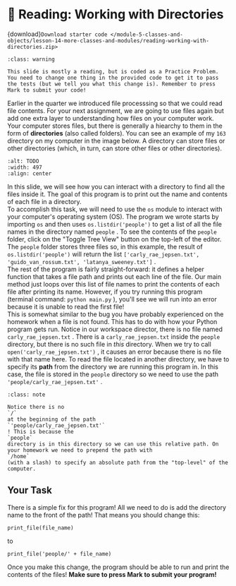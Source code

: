 # 🚧 Reading: Working with Directories

{download}`Download starter code </module-5-classes-and-objects/lesson-14-more-classes-and-modules/reading-working-with-directories.zip>`


```{admonition} Warning
:class: warning

This slide is mostly a reading, but is coded as a Practice Problem. You need to change one thing in the provided code to get it to pass the tests (but we tell you what this change is). Remember to press Mark to submit your code!

```

Earlier in the quarter we introduced file processsing so that we could read file contents. For your next assignment, we are going to use files again but add one extra layer to understanding how files on your computer work.  
Your computer stores files, but there is generally a hiearchy to them in the form of **directories** (also called folders). You can see an example of my `163` directory on my computer in the image below. A directory can store files or other directories (which, in turn, can store other files or other directories).  
```{image} https://static.us.edusercontent.com/files/JOLQ8IHbCrDyK9hj40s4Pk78
:alt: TODO
:width: 497
:align: center
```

In this slide, we will see how you can interact with a directory to find all the files inside it. The goal of this program is to print out the name and contents of each file in a directory.  
To accomplish this task, we will need to use the `os` module to interact with your computer's operating system (OS). The program we wrote starts by importing `os` and then uses `os.listdir('people')` to get a list of all the file names in the directory named `people` . To see the contents of the `people` folder, click on the "Toggle Tree View" button on the top-left of the editor. The `people` folder stores three files so, in this example, the result of `os.listdir('people')` will return the list `['carly_rae_jepsen.txt', 'guido_van_rossum.txt', 'latanya_sweeney.txt']` .  
The rest of the program is fairly straight-forward: it defines a helper function that takes a file path and prints out each line of the file. Our main method just loops over this list of file names to print the contents of each file after printing its name. However, if you try running this program (terminal command: `python main.py` ), you'll see we will run into an error because it is unable to read the first file!  
This is somewhat similar to the bug you have probably experienced on the homework when a file is not found. This has to do with how your Python program gets run. Notice in our workspace director, there is no file named `carly_rae_jepsen.txt` . There is a `carly_rae_jepsen.txt` inside the `people` directory, but there is no such file in *this* directory. When we try to call `open('carly_rae_jepsen.txt')` , it causes an error because there is no file with that name here. To read the file located in another directory, we have to specify its **path** from the directory we are running this program in. In this case, the file is stored in the `people` directory so we need to use the path `'people/carly_rae_jepsen.txt'` .  

```{admonition} Note
:class: note

Notice there is no
`/`
at the beginning of the path
`'people/carly_rae_jepsen.txt'`
! This is because the
`people`
directory is in this directory so we can use this relative path. On your homework we need to prepend the path with
`/home`
(with a slash) to specify an absolute path from the "top-level" of the computer.

```

##  Your Task  

There is a simple fix for this program! All we need to do is add the directory name to the front of the path! That means you should change this:  
```text
print_file(file_name)

````

to  
```text
print_file('people/' + file_name)

````

Once you make this change, the program should be able to run and print the contents of the files! **Make sure to press Mark to submit your program!**   
